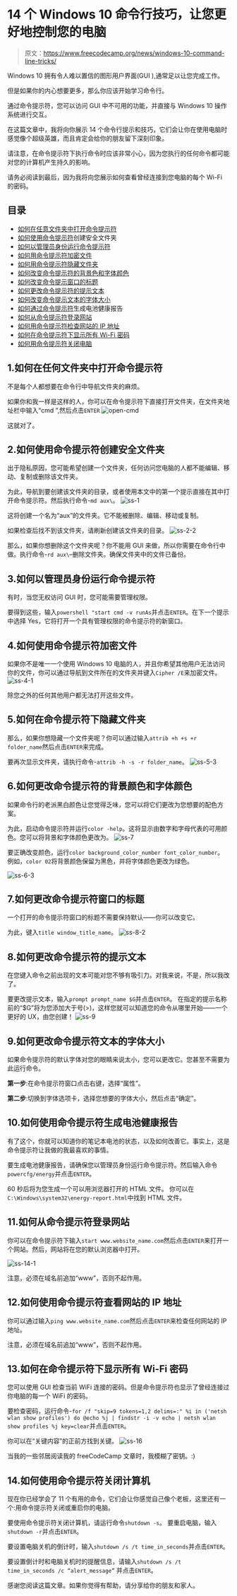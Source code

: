 # 14 个 Windows 10 命令行技巧，让您更好地控制您的电脑

> 原文：<https://www.freecodecamp.org/news/windows-10-command-line-tricks/>

Windows 10 拥有令人难以置信的图形用户界面(GUI ),通常足以让您完成工作。

但是如果你的内心想要更多，那么你应该开始学习命令行。

通过命令提示符，您可以访问 GUI 中不可用的功能，并直接与 Windows 10 操作系统进行交互。

在这篇文章中，我将向你展示 14 个命令行提示和技巧，它们会让你在使用电脑时感觉像个超级英雄，而且肯定会给你的朋友留下深刻印象。

请注意，在命令提示符下执行命令时应该非常小心，因为您执行的任何命令都可能对您的计算机产生持久的影响。

请务必阅读到最后，因为我将向您展示如何查看曾经连接到您电脑的每个 Wi-Fi 的密码。

## 目录

*   [如何在任意文件夹中打开命令提示符](#1howtoopenthecommandpromptinanyfolder)
*   [如何使用命令提示符](#2howtocreateasecurefolderwiththecommandprompt)创建安全文件夹
*   [如何以管理员身份运行命令提示符](#3howtorunthecommandpromptasanadministrator)
*   [如何用命令提示符加密文件](#4howtoencryptfileswiththecommandprompt)
*   [如何用命令提示符隐藏文件夹](#5howtohideafolderwiththecommandprompt)
*   [如何改变命令提示符的背景色和字体颜色](#6howtochangethebackgroundcolorandfontcolorofthecommandprompt)
*   [如何改变命令提示窗口的标题](#7howtochangethetitleofthecommandpromptwindow)
*   [如何更改命令提示符的提示文本](#8howtochangetheprompttextofthecommandprompt)
*   [如何改变命令提示文本的字体大小](#9howtochangethefontsizeofthecommandprompttexts)
*   [如何通过命令提示符](#10howtogeneratebatteryhealthreportwiththecommandprompt)生成电池健康报告
*   [如何从命令提示符登录网站](#11howtologontoawebsitefromthecommandprompt)
*   [如何用命令提示符检查网站的 IP 地址](#12howtoseetheipaddressofawebsitewiththecommandprompt)
*   [如何在命令提示符下显示所有 Wi-Fi 密码](#13howtoshowallwifipasswordswiththecommandprompt)
*   [如何用命令提示符关闭电脑](#14howtoshutdownyourcomputerwiththecommandprompt)

## 1.如何在任何文件夹中打开命令提示符

不是每个人都想要在命令行中导航文件夹的麻烦。

如果你和我一样是这样的人，你可以在命令提示符下直接打开文件夹，在文件夹地址栏中输入“cmd ”,然后点击`ENTER`
![open-cmd](img/567ada02b66c87bebc4a6cd8cab03399.png)

这就对了。

## 2.如何使用命令提示符创建安全文件夹

出于隐私原因，您可能希望创建一个文件夹，任何访问您电脑的人都不能编辑、移动、复制或删除该文件夹。

为此，导航到要创建该文件夹的目录，或者使用本文中的第一个提示直接在其中打开命令提示符。然后执行命令-`md aux\`。
![ss-1](img/e70d4bfe84bcdec3e24f6d2799cdfa3d.png)

这将创建一个名为“aux”的文件夹。它不能被删除、编辑、移动或复制。

如果检查后找不到该文件夹，请刷新创建该文件夹的目录。
![ss-2-2](img/cc828605cfbb77a46cf967dacaa22636.png)

那么，如果你想删除这个文件夹呢？你不能用 GUI 来做，所以你需要在命令行中做。执行命令-`rd aux\`–删除文件夹。确保文件夹中的文件已备份。

## 3.如何以管理员身份运行命令提示符

有时，当您无权访问 GUI 时，您可能需要管理权限。

要得到这些，输入`powershell "start cmd -v runAs`并点击`ENTER`。在下一个提示中选择 Yes，它将打开一个具有管理权限的命令提示符的新窗口。


## 4.如何使用命令提示符加密文件

如果你不是唯一一个使用 Windows 10 电脑的人，并且你希望其他用户无法访问你的文件，你可以通过导航到文件所在的文件夹并键入`Cipher /E`来加密文件。
![ss-4-1](img/a9cb795c37950de454e160a1c143ea18.png)

除您之外的任何其他用户都无法打开这些文件。

## 5.如何在命令提示符下隐藏文件夹

那么，如果你想隐藏一个文件夹呢？你可以通过输入`attrib +h +s +r folder_name`然后点击`ENTER`来完成。

要再次显示文件夹，请执行命令-`attrib -h -s -r folder_name`。
![ss-5-3](img/0872e06e4ffff44e9929e9417d9fd941.png)

## 6.如何更改命令提示符的背景颜色和字体颜色

如果命令行的老派黑白颜色让您觉得乏味，您可以将它们更改为您想要的配色方案。

为此，启动命令提示符并运行`color -help`。这将显示由数字和字母代表的可用颜色。您可以将背景和字体颜色更改为。
![ss-7](img/0b284fc2087db93405a5b29d1a7dc5f8.png)

要正确改变颜色，运行`color background_color_number font_color_number`。例如，`color 02`将背景颜色保留为黑色，并将字体颜色更改为绿色。

![ss-6-3](img/5e97936e2c12e57878aa3f0ec6222465.png)

## 7.如何更改命令提示符窗口的标题

一个打开的命令提示符窗口的标题不需要保持默认——你可以改变它。

为此，键入`title window_title_name`。
![ss-8-2](img/577134c37e82b2100e8c914266b7ffc8.png)

## 8.如何更改命令提示符的提示文本

在您键入命令之前出现的文本可能对您不够有吸引力。对我来说，不是，所以我改了。

要更改提示文本，输入`prompt prompt_name $G`并点击`ENTER`。
在指定的提示名称前的“$G”将为您添加大于号(>)，这样您就可以知道您的命令从哪里开始——一个更好的 UX，由您创建！
![ss-9](img/47ab475a06c313ad91b18bc105a13522.png)

## 9.如何更改命令提示符文本的字体大小

如果命令提示符的默认字体对您的眼睛来说太小，您可以更改它。您甚至不需要为此运行命令。

**第一步**:在命令提示符窗口点击右键，选择“属性”。


**第二步**:切换到字体选项卡，选择您想要的字体大小，然后点击“确定”。


## 10.如何使用命令提示符生成电池健康报告

有了这个，你就可以知道你的笔记本电池的状态，以及如何改善它。事实上，这是命令提示符让我做的我最喜欢的事情。

要生成电池健康报告，请确保您以管理员身份运行命令提示符。然后输入命令`powercfg/energy`并点击`ENTER`。


60 秒后将为您生成一个可以用浏览器打开的 HTML 文件。
你可以在`C:\Windows\system32\energy-report.html`中找到 HTML 文件。

## 11.如何从命令提示符登录网站

你可以在命令提示符下输入`start www.website_name.com`然后点击`ENTER`来打开一个网站。然后，网站将在您的默认浏览器中打开。


![ss-14-1](img/f83557391dfd66239b9a05fa4fef2d11.png)

注意，必须在域名前追加“www”，否则不起作用。

## 12.如何使用命令提示符查看网站的 IP 地址

你可以通过输入`ping www.website_name.com`然后点击`ENTER`来检查任何网站的 IP 地址。


注意，必须在域名前追加“www”，否则不起作用。

## 13.如何在命令提示符下显示所有 Wi-Fi 密码

您可以使用 GUI 检查当前 WiFi 连接的密码。但是命令提示符也显示了曾经连接过你电脑的每一个 WiFi 的密码。

要检查密码，运行命令-`for /f "skip=9 tokens=1,2 delims=:" %i in ('netsh wlan show profiles') do @echo %j | findstr -i -v echo | netsh wlan show profiles %j key=clear`并点击`ENTER`。

你可以在“关键内容”的正前方找到关键。
![ss-16](img/8e00ce4da0532ce2c9ce51e763514c8c.png)

当我的一些邻居阅读我的 freeCodeCamp 文章时，我模糊了密钥。:)

## 14.如何使用命令提示符关闭计算机

现在你已经学会了 11 个有用的命令，它们会让你感觉自己像个老板，这里还有一个:用命令提示符关闭或重启你的电脑。

要使用命令提示符关闭计算机，请运行命令`shutdown -s`。
要重启电脑，输入`shutdown -r`并点击`ENTER`。

要设置电脑关机的倒计时，输入`shutdown /s /t time_in_seconds`并点击`ENTER`。


要设置倒计时和电脑关机时的提醒信息，请输入`shutdown /s /t time_in_seconds /c “alert_message”` 并点击`ENTER`。


感谢您阅读这篇文章。如果你觉得有帮助，请分享给你的朋友和家人。